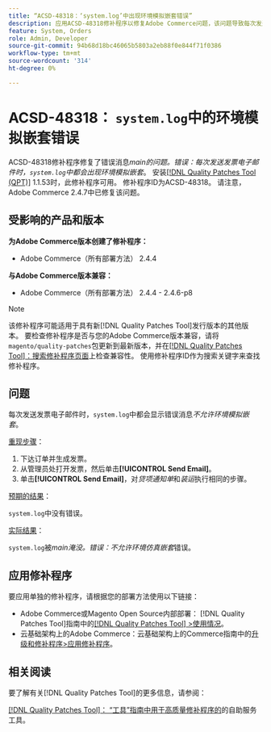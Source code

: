 ```yaml
---
title: “ACSD-48318：‘system.log’中出现环境模拟嵌套错误”
description: 应用ACSD-48318修补程序以修复Adobe Commerce问题，该问题导致每次发送发票电子邮件时都在“system.log”中显示错误消息*main.ERROR：不允许进行环境仿真嵌套*。
feature: System, Orders
role: Admin, Developer
source-git-commit: 94b68d18bc46065b5803a2eb88f0e844f71f0386
workflow-type: tm+mt
source-wordcount: '314'
ht-degree: 0%

---
```


# ACSD-48318： `system.log`中的环境模拟嵌套错误

ACSD-48318修补程序修复了错误消息&#x200B;*main的问题。错误：每次发送发票电子邮件时，`system.log`中都会出现环境模拟嵌套*。 安装[[!DNL Quality Patches Tool (QPT)]](/help/tools/quality-patches-tool/quality-patches-tool-to-self-serve-quality-patches.md) 1.1.53时，此修补程序可用。 修补程序ID为ACSD-48318。 请注意，Adobe Commerce 2.4.7中已修复该问题。

## 受影响的产品和版本

**为Adobe Commerce版本创建了修补程序：**

* Adobe Commerce（所有部署方法） 2.4.4

**与Adobe Commerce版本兼容：**

* Adobe Commerce（所有部署方法） 2.4.4 - 2.4.6-p8

>[!NOTE]
>
>该修补程序可能适用于具有新[!DNL Quality Patches Tool]发行版本的其他版本。 要检查修补程序是否与您的Adobe Commerce版本兼容，请将`magento/quality-patches`包更新到最新版本，并在[[!DNL Quality Patches Tool]：搜索修补程序页面](https://experienceleague.adobe.com/tools/commerce-quality-patches/index.html)上检查兼容性。 使用修补程序ID作为搜索关键字来查找修补程序。

## 问题

每次发送发票电子邮件时，`system.log`中都会显示错误消息&#x200B;*不允许环境模拟嵌套*。

<u>重现步骤</u>：

1. 下达订单并生成发票。
1. 从管理员处打开发票，然后单击&#x200B;**[!UICONTROL Send Email]**。
1. 单击&#x200B;**[!UICONTROL Send Email]**，对&#x200B;*贷项通知单*&#x200B;和&#x200B;*装运*&#x200B;执行相同的步骤。

<u>预期的结果</u>：

`system.log`中没有错误。

<u>实际结果</u>：

`system.log`被&#x200B;*main淹没。错误：不允许环境仿真嵌套*&#x200B;错误。

## 应用修补程序

要应用单独的修补程序，请根据您的部署方法使用以下链接：

* Adobe Commerce或Magento Open Source内部部署： [!DNL Quality Patches Tool]指南中的[[!DNL Quality Patches Tool] >使用情况](/help/tools/quality-patches-tool/usage.md)。
* 云基础架构上的Adobe Commerce：云基础架构上的Commerce指南中的[升级和修补程序>应用修补程序](https://experienceleague.adobe.com/docs/commerce-cloud-service/user-guide/develop/upgrade/apply-patches.html)。

## 相关阅读

要了解有关[!DNL Quality Patches Tool]的更多信息，请参阅：

[[!DNL Quality Patches Tool]： “工具”指南中用于高质量修补程序的](/help/tools/quality-patches-tool/quality-patches-tool-to-self-serve-quality-patches.md)的自助服务工具。
